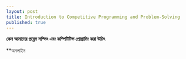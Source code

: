```yaml
---
layout: post
title: Introduction to Competitive Programming and Problem-Solving
published: true
---
```


**কেন আমাদের প্রব্লেম সল্ভিং এবং কম্পিটিটিভ প্রোগ্রামিং করা উচিৎ**

**অনলাইন 


